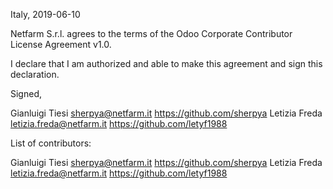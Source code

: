 Italy, 2019-06-10

Netfarm S.r.l. agrees to the terms of the Odoo Corporate Contributor License
Agreement v1.0.

I declare that I am authorized and able to make this agreement and sign this
declaration.

Signed,

Gianluigi Tiesi sherpya@netfarm.it https://github.com/sherpya
Letizia Freda letizia.freda@netfarm.it https://github.com/letyf1988

List of contributors:

Gianluigi Tiesi sherpya@netfarm.it https://github.com/sherpya
Letizia Freda letizia.freda@netfarm.it https://github.com/letyf1988
